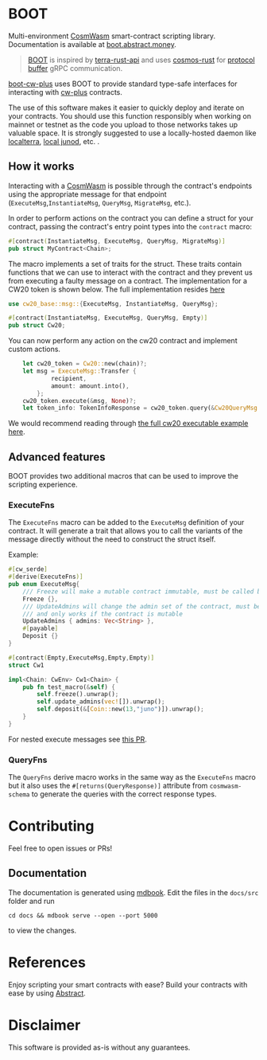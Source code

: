 <!-- ![alt text](https://raw.githubusercontent.com/Abstract-OS/assets/c85b8ed5104b26bfb0f97dc9d30a8813a4a1b60b/DALL%C2%B7E%20Boot%20(2).png) -->
# BOOT

Multi-environment [CosmWasm](https://cosmwasm.com/) smart-contract scripting library.  Documentation is available at [boot.abstract.money](https://boot.abstract.money).

> [BOOT](boot-core/README.md) is inspired by [terra-rust-api](https://github.com/PFC-Validator/terra-rust) and uses [cosmos-rust](https://github.com/cosmos/cosmos-rust) for [protocol buffer](https://developers.google.com/protocol-buffers/docs/overview) gRPC communication.


[boot-cw-plus](boot-cw-plus/README.md) uses BOOT to provide standard type-safe interfaces for interacting with [cw-plus](https://github.com/CosmWasm/cw-plus) contracts.

The use of this software makes it easier to quickly deploy and iterate on your contracts. You should use this function responsibly when working on mainnet or testnet as the code you upload to those networks takes up valuable space. It is strongly suggested to use a locally-hosted daemon like [localterra](https://github.com/terra-money/LocalTerra), [local junod](https://docs.junonetwork.io/smart-contracts-and-junod-development/junod-local-dev-setup), etc.
.
## How it works

Interacting with a [CosmWasm](https://cosmwasm.com/) is possible through the contract's endpoints using the appropriate message for that endpoint (`ExecuteMsg`,`InstantiateMsg`, `QueryMsg`, `MigrateMsg`, etc.).

In order to perform actions on the contract you can define a struct for your contract, passing the contract's entry point types into the `contract` macro:

```rust
#[contract(InstantiateMsg, ExecuteMsg, QueryMsg, MigrateMsg)]
pub struct MyContract<Chain>;
```

The macro implements a set of traits for the struct. These traits contain functions that we can use to interact with the contract and they prevent us from executing a faulty message on a contract. The implementation for a CW20 token is shown below. The full implementation resides [here](boot-cw-plus/src/cw20.rs)

```rust
use cw20_base::msg::{ExecuteMsg, InstantiateMsg, QueryMsg};

#[contract(InstantiateMsg, ExecuteMsg, QueryMsg, Empty)]
pub struct Cw20;
```

You can now perform any action on the cw20 contract and implement custom actions.

```rust
    let cw20_token = Cw20::new(chain)?;
    let msg = ExecuteMsg::Transfer {
            recipient,
            amount: amount.into(),
        };
    cw20_token.execute(&msg, None)?;
    let token_info: TokenInfoResponse = cw20_token.query(&Cw20QueryMsg::TokenInfo {}).await?;
```

We would recommend reading through [the full cw20 executable example here](boot-core/examples/cw20.rs).

## Advanced features

BOOT provides two additional macros that can be used to improve the scripting experience. 

### ExecuteFns
The `ExecuteFns` macro can be added to the `ExecuteMsg` definition of your contract. It will generate a trait that allows you to call the variants of the message directly without the need to construct the struct itself. 

Example:
```rust
#[cw_serde]
#[derive(ExecuteFns)]
pub enum ExecuteMsg{
    /// Freeze will make a mutable contract immutable, must be called by an admin
    Freeze {},
    /// UpdateAdmins will change the admin set of the contract, must be called by an existing admin,
    /// and only works if the contract is mutable
    UpdateAdmins { admins: Vec<String> },
    #[payable]
    Deposit {}
}

#[contract(Empty,ExecuteMsg,Empty,Empty)]
struct Cw1

impl<Chain: CwEnv> Cw1<Chain> {
    pub fn test_macro(&self) {
        self.freeze().unwrap();
        self.update_admins(vec![]).unwrap(); 
        self.deposit(&[Coin::new(13,"juno")]).unwrap();
    }
}
```
For nested execute messages see [this PR](https://github.com/Abstract-OS/BOOT/pull/40). 

### QueryFns 

The `QueryFns` derive macro works in the same way as the `ExecuteFns` macro but it also uses the `#[returns(QueryResponse)]` attribute from `cosmwasm-schema` to generate the queries with the correct response types.

# Contributing
Feel free to open issues or PRs!

## Documentation
The documentation is generated using [mdbook](https://rust-lang.github.io/mdBook/index.html). Edit the files in the `docs/src` folder and run
```shell
cd docs && mdbook serve --open --port 5000
```
to view the changes.

# References
Enjoy scripting your smart contracts with ease? Build your contracts with ease by using [Abstract](https://abstract.money).

# Disclaimer
This software is provided as-is without any guarantees.
